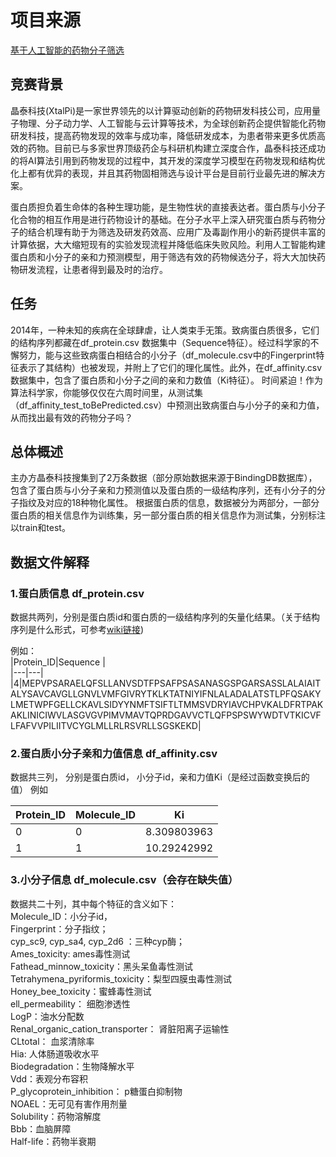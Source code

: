 # 项目来源
[基于人工智能的药物分子筛选](http://www.dcjingsai.com/common/cmpt/%E5%9F%BA%E4%BA%8E%E4%BA%BA%E5%B7%A5%E6%99%BA%E8%83%BD%E7%9A%84%E8%8D%AF%E7%89%A9%E5%88%86%E5%AD%90%E7%AD%9B%E9%80%89_%E7%AB%9E%E8%B5%9B%E4%BF%A1%E6%81%AF.html?slxydc=f0d607)  
## 竞赛背景
晶泰科技(XtalPi)是一家世界领先的以计算驱动创新的药物研发科技公司，应用量子物理、分子动力学、人工智能与云计算等技术，为全球创新药企提供智能化药物研发科技，提高药物发现的效率与成功率，降低研发成本，为患者带来更多优质高效的药物。目前已与多家世界顶级药企与科研机构建立深度合作，晶泰科技还成功的将AI算法引用到药物发现的过程中，其开发的深度学习模型在药物发现和结构优化上都有优异的表现，并且其药物固相筛选与设计平台是目前行业最先进的解决方案。

蛋白质担负着生命体的各种生理功能，是生物性状的直接表达者。蛋白质与小分子化合物的相互作用是进行药物设计的基础。在分子水平上深入研究蛋白质与药物分子的结合机理有助于为筛选及研发药效高、应用广及毒副作用小的新药提供丰富的计算依据，大大缩短现有的实验发现流程并降低临床失败风险。利用人工智能构建蛋白质和小分子的亲和力预测模型，用于筛选有效的药物候选分子，将大大加快药物研发流程，让患者得到最及时的治疗。  
## 任务
2014年，一种未知的疾病在全球肆虐，让人类束手无策。致病蛋白质很多，它们的结构序列都藏在df_protein.csv 数据集中（Sequence特征）。经过科学家的不懈努力，能与这些致病蛋白相结合的小分子（df_molecule.csv中的Fingerprint特征表示了其结构）也被发现，并附上了它们的理化属性。此外，在df_affinity.csv数据集中，包含了蛋白质和小分子之间的亲和力数值（Ki特征）。 时间紧迫！作为算法科学家，你能够仅仅在六周时间里，从测试集（df_affinity_test_toBePredicted.csv）中预测出致病蛋白与小分子的亲和力值，从而找出最有效的药物分子吗？  
## 总体概述
主办方晶泰科技搜集到了2万条数据（部分原始数据来源于BindingDB数据库），包含了蛋白质与小分子亲和力预测值以及蛋白质的一级结构序列，还有小分子的分子指纹及对应的18种物化属性。
根据蛋白质的信息，数据被分为两部分，一部分蛋白质的相关信息作为训练集，另一部分蛋白质的相关信息作为测试集，分别标注以train和test。         
## 数据文件解释  
### 1.蛋白质信息 df_protein.csv

数据共两列，分别是蛋白质id和蛋白质的一级结构序列的矢量化结果。（关于结构序列是什么形式，可参考[wiki链接](https://zh.wikipedia.org/wiki/%E8%9B%8B%E7%99%BD%E8%B3%AA%E4%B8%80%E7%B4%9A%E7%B5%90%E6%A7%8B))  

例如：  
|Protein_ID|Sequence |  
|---|---|  
|4|MEPVPSARAELQFSLLANVSDTFPSAFPSASANASGSPGARSASSLALAIAITALYSAVCAVGLLGNVLVMFGIVRYTKLKTATNIYIFNLALADALATSTLPFQSAKYLMETWPFGELLCKAVLSIDYYNMFTSIFTLTMMSVDRYIAVCHPVKALDFRTPAKAKLINICIWVLASGVGVPIMVMAVTQPRDGAVVCTLQFPSPSWYWDTVTKICVFLFAFVVPILIITVCYGLMLLRLRSVRLLSGSKEKD|  


### 2.蛋白质小分子亲和力值信息 df_affinity.csv 

数据共三列， 分别是蛋白质id， 小分子id，亲和力值Ki（是经过函数变换后的值）
例如
             
|Protein_ID|Molecule_ID|Ki|  
|---|---|---|  
|0|0|8.309803963|  
|1|1|10.29242992|

### 3.小分子信息 df_molecule.csv（会存在缺失值） 

数据共二十列，其中每个特征的含义如下：  
Molecule_ID：小分子id，  
Fingerprint：分子指纹；  
cyp_sc9, cyp_sa4, cyp_2d6 ：三种cyp酶；  
Ames_toxicity: ames毒性测试  
Fathead_minnow_toxicity：黑头呆鱼毒性测试  
Tetrahymena_pyriformis_toxicity：梨型四膜虫毒性测试  
Honey_bee_toxicity：蜜蜂毒性测试  
ell_permeability： 细胞渗透性  
LogP：油水分配数  
Renal_organic_cation_transporter： 肾脏阳离子运输性  
CLtotal： 血浆清除率  
Hia: 人体肠道吸收水平  
Biodegradation：生物降解水平  
Vdd：表观分布容积  
P_glycoprotein_inhibition： p糖蛋白抑制物  
NOAEL：无可见有害作用剂量  
Solubility：药物溶解度  
Bbb：血脑屏障  
Half-life：药物半衰期